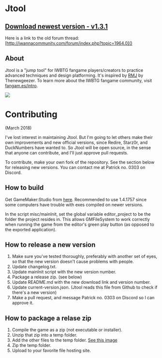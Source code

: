 Jtool
===

[Download newest version - v1.3.1](http://www.mediafire.com/file/cwfmfmogjs5zyuj/jtool%201.3.1.zip)
---

Here is a link to the old forum thread:
[http://iwannacommunity.com/forum/index.php?topic=1964.0]()

About
---

Jtool is a "jump tool" for IWBTG fangame players/creators to practice advanced
techniques and design platforming. It's inspired by
<a href="http://delicious-fruit.com/ratings/game_details.php?id=12455">RMJ</a>
by Thenewgeezer. To learn more about the IWBTG fangame community, visit
[fangam.es/intro](https://fangam.es/intro).

![](http://i.imgur.com/nhoLqV1.png)

Contributing
===

(March 2018)

I've lost interest in maintaining Jtool. But I'm going to let others make
their own improvements and new official versions, since Redire, Starz0r, and
DuckNumbers have wanted to. So Jtool will be open source, in the sense that
anyone can contribute, and I'll just approve pull requests.

To contribute, make your own fork of the repository. See the section below for
releasing new versions. You can contact me at Patrick no. 0303 on Discord.

How to build
---
Get GameMaker:Studio from
<a href="https://www.yoyogames.com/downloads/gm-studio/release-notes-studio.html">here</a>.
Recommended to use 1.4.1757 since some computers have trouble with exes
compiled on newer versions.

In the script misc/mainInit, set the global variable editor_project to be the
folder the project resides in. This allows GMFileSystem to work correctly when
running the game from the editor's green play button (as opposed to the
exported application).

How to release a new version
---
1. Make sure you've tested thoroughly, preferably with another set of eyes,
so that the new version doesn't cause problems with people.
2. Update changelog.txt.
3. Update mainInit script with the new version number.
4. Package a release zip. (see below)
5. Update README.md with the new download link and version number.
6. Update current-version.json. (Jtool reads this file from Github to check if
there's a new version)
7. Make a pull request, and message Patrick no. 0303 on Discord so I can
approve it.

How to package a relase zip
---
1. Compile the game as a zip (not executable or installer).
2. Unzip that zip into a temp folder.
3. Add the other files to the temp folder.
[See this image](https://i.imgur.com/2jeg6OW.png)
4. Zip the temp folder.
5. Upload to your favorite file hosting site.

